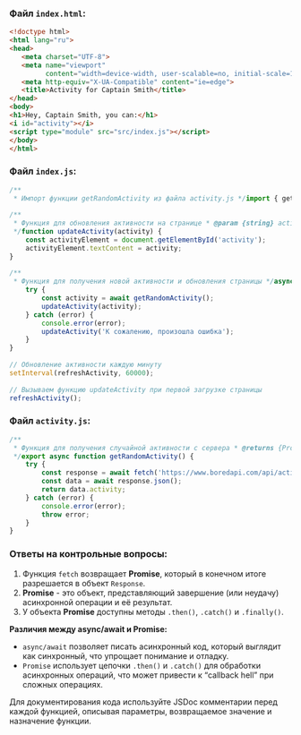 ### Файл `index.html`:
```html
<!doctype html>
<html lang="ru">
<head>
   <meta charset="UTF-8">
   <meta name="viewport"
         content="width=device-width, user-scalable=no, initial-scale=1.0, maximum-scale=1.0, minimum-scale=1.0">
   <meta http-equiv="X-UA-Compatible" content="ie=edge">
   <title>Activity for Captain Smith</title>
</head>
<body>
<h1>Hey, Captain Smith, you can:</h1>
<i id="activity"></i>
<script type="module" src="src/index.js"></script>
</body>
</html>
```

### Файл `index.js`:
```javascript
/**  
 * Импорт функции getRandomActivity из файла activity.js */import { getRandomActivity } from './activity.js';  
  
/**  
 * Функция для обновления активности на странице * @param {string} activity - новая активность для отображения  
 */function updateActivity(activity) {  
    const activityElement = document.getElementById('activity');  
    activityElement.textContent = activity;  
}  
  
/**  
 * Функция для получения новой активности и обновления страницы */async function refreshActivity() {  
    try {  
        const activity = await getRandomActivity();  
        updateActivity(activity);  
    } catch (error) {  
        console.error(error);  
        updateActivity('К сожалению, произошла ошибка');  
    }  
}  
  
// Обновление активности каждую минуту  
setInterval(refreshActivity, 60000);  
  
// Вызываем функцию updateActivity при первой загрузке страницы  
refreshActivity();
```

### Файл `activity.js`:
```javascript
/**  
 * Функция для получения случайной активности с сервера * @returns {Promise<string>} Promise, который разрешается в строку с активностью  
 */export async function getRandomActivity() {  
    try {  
        const response = await fetch('https://www.boredapi.com/api/activity/');  
        const data = await response.json();  
        return data.activity;  
    } catch (error) {  
        console.error(error);  
        throw error;  
    }  
}
```

### Ответы на контрольные вопросы:
1. Функция `fetch` возвращает **Promise**, который в конечном итоге разрешается в объект `Response`.
2. **Promise** - это объект, представляющий завершение (или неудачу) асинхронной операции и её результат.
3. У объекта **Promise** доступны методы `.then()`, `.catch()` и `.finally()`.

**Различия между async/await и Promise:**

- `async/await` позволяет писать асинхронный код, который выглядит как синхронный, что упрощает понимание и отладку.
- `Promise` использует цепочки `.then()` и `.catch()` для обработки асинхронных операций, что может привести к “callback hell” при сложных операциях.

Для документирования кода используйте JSDoc комментарии перед каждой функцией, описывая параметры, возвращаемое значение и назначение функции.


